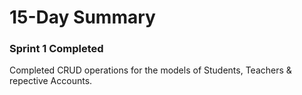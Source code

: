 # 15-Day Summary
### Sprint 1 Completed
Completed CRUD operations for the models of Students, Teachers & repective Accounts.
